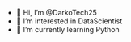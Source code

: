 - 👋 Hi, I’m @DarkoTech25
- 👀 I’m interested in DataScientist
- 🌱 I’m currently learning Python


<!---
Hi my name is DarkoTech25 I am interested in Data Scientist and I would like to be part of the different groups 
that talk about it, but also I would like to benefit from your professional experiences in the field.
--->
